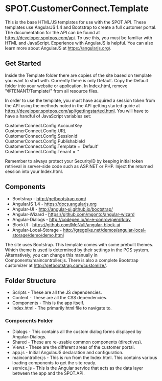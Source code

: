 # SPOT.CustomerConnect.Template

This is the base HTML/JS templates for use with the SPOT API. These templates use AngularJS 1.4 and Bootstrap to create a full customer portal. The documentation for the API can be found at https://developer.spotpos.com/api. To use this, you must be familiar with HTML and JavaScript. Experience with AngularJS is helpful. You can also learn more about AngularJS at https://angularjs.org/.

## Get Started ##
Inside the Template folder there are copies of the site based on template you want to start with. Currently there is only Default. Copy the Default folder into your website or application. In Index.html, remove "@TENANT/Template/" from all resource files.

In order to use the template, you must have acquired a session token from the API using the methods noted in the API getting started guide at https://developer.spotpos.com/api/gettingstarted.html. You will have to have a handful of JavaScript variables set:

CustomerConnect.Config.AccountKey<br />
CustomerConnect.Config.URL<br />
CustomerConnect.Config.SessionId<br />
CustomerConnect.Config.PublishableId<br />
CustomerConnect.Config.Template = 'Default'<br />
CustomerConnect.Config.Tenant = ''<br />

Remember to always protect your SecurityID by keeping initial token retrieval in server-side code such as ASP.NET or PHP. Inject the returned session into your Index.html.

## Components ##
* Bootstrap - http://getbootstrap.com/
* AngularJS 1.4 - https://docs.angularjs.org
* Angular-UI - http://angular-ui.github.io/bootstrap/
* Angular-Wizard - https://github.com/mgonto/angular-wizard
* Angular-Dialogs - http://codepen.io/m-e-conroy/pen/rkIqv
* BlockUI - https://github.com/McNull/angular-block-ui
* Angular-Local-Storage - http://gregpike.net/demos/angular-local-storage/demo/demo.html

The site uses Bootstrap. This template comes with some prebuilt themes. Which theme is used is determined by their settings in the POS system. Alternatively, you can change this manually in Components/maincontroller.js. There is also a complete Bootstrap customizer at http://getbootstrap.com/customize/. 

## Folder Structure ##
* Scripts - These are all the JS dependencies.
* Content - These are all the CSS dependencies.
* Components - This is the app itself.
* Index.html - The primarily html file to navigate to.

### Components Folder ###
* Dialogs - This contains all the custom dialog forms displayed by Angular-Dialogs.
* Shared - These are re-usable common components (directives).
* Views - These are the different areas of the customer portal.
* app.js - Initial AngularJS declaration and configuration.
* maincontroller.js - This is run from the Index.html. This contains various loading components to get the site ready.
* service.js - This is the Angular service that acts as the data layer between the app and the SPOT.API.
